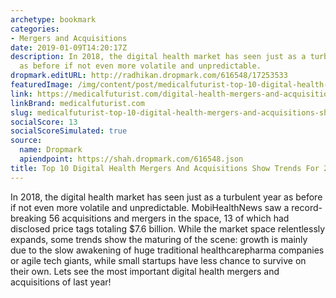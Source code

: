 ```yaml
---
archetype: bookmark
categories:
- Mergers and Acquisitions
date: 2019-01-09T14:20:17Z
description: In 2018, the digital health market has seen just as a turbulent year
  as before if not even more volatile and unpredictable.
dropmark.editURL: http://radhikan.dropmark.com/616548/17253533
featuredImage: /img/content/post/medicalfuturist-top-10-digital-health-mergers-and-acquisitions-show-trends-for-2019.JPG
link: https://medicalfuturist.com/digital-health-mergers-and-acquisitions-2018
linkBrand: medicalfuturist.com
slug: medicalfuturist-top-10-digital-health-mergers-and-acquisitions-show-trends-for-2019
socialScore: 13
socialScoreSimulated: true
source:
  name: Dropmark
  apiendpoint: https://shah.dropmark.com/616548.json
title: Top 10 Digital Health Mergers And Acquisitions Show Trends For 2019
---
```

In 2018, the digital health market has seen just as a turbulent year as before if not even more volatile and unpredictable. MobiHealthNews saw a record-breaking 56 acquisitions and mergers in the space, 13 of which had disclosed price tags totaling $7.6 billion. While the market space relentlessly expands, some trends show the maturing of the scene: growth is mainly due to the slow awakening of huge traditional healthcarepharma companies or agile tech giants, while small startups have less chance to survive on their own. Lets see the most important digital health mergers and acquisitions of last year!

